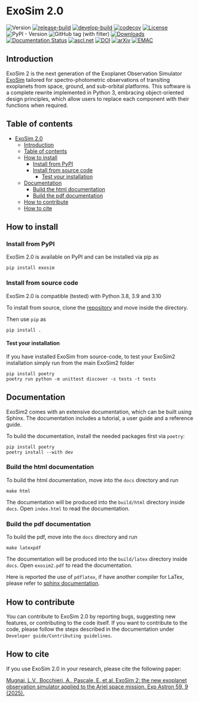 # ExoSim 2.0

![Version](https://img.shields.io/static/v1?label=Version&message=2.0.1&color=blue&logo=github)
[![release-build](https://github.com/arielmission-space/ExoSim2-public/workflows/release-build/badge.svg)](https://github.com/arielmission-space/ExoSim2.0/actions/workflows/build.yml)
[![develop-build](https://github.com/arielmission-space/ExoSim2-public/workflows/develop-build/badge.svg)](https://github.com/arielmission-space/ExoSim2.0/actions/workflows/ci_linux.yml)
[![codecov](https://codecov.io/gh/arielmission-space/ExoSim2-public/graph/badge.svg?token=8LDBCU43CK)](https://codecov.io/gh/arielmission-space/ExoSim2-public)
[![License](https://img.shields.io/badge/License-BSD%203--Clause-blue.svg)](https://opensource.org/licenses/BSD-3-Clause)
![PyPI - Version](https://img.shields.io/pypi/v/exosim?label=pypi%20version&color=green)
![GitHub tag (with filter)](https://img.shields.io/github/v/tag/arielmission-space/ExoSim2-public?label=GitHub%20version&color=green)
[![Downloads](https://pepy.tech/badge/exosim)](https://pepy.tech/project/exosim)
[![Documentation Status](https://readthedocs.org/projects/exosim2-public/badge/?version=latest)](https://exosim2-public.readthedocs.io/en/latest/?badge=latest)
[![ascl.net](https://img.shields.io/badge/ascl-2503.031-blue.svg?colorB=262255)](https://ascl.net/2503.031)
[![DOI](https://img.shields.io/badge/doi-10.1007%2Fs10686--024--09976--2-blue?link=https%3A%2F%2Fdoi.org%2F10.1007%2Fs10686-024-09976-2)](https://doi.org/10.1007/s10686-024-09976-2)
[![arXiv](https://img.shields.io/badge/arXiv-2501.12809-red?link=https%3A%2F%2Farxiv.org%2Fabs%2F2501.12809)](https://arxiv.org/abs/2501.12809)
[![EMAC](https://img.shields.io/badge/EMAC-2504--003-blue)](https://emac.gsfc.nasa.gov?cid=2504-003)


## Introduction <a name="introduction"></a>

ExoSim 2 is the next generation of the Exoplanet Observation Simulator [ExoSim](https://github.com/ExoSim/ExoSimPublic) tailored for spectro-photometric observations of transiting exoplanets from space, ground, and sub-orbital platforms. This software is a complete rewrite implemented in Python 3, embracing object-oriented design principles, which allow users to replace each component with their functions when required.


## Table of contents

- [ExoSim 2.0](#exosim-20)
  - [Introduction ](#introduction-)
  - [Table of contents](#table-of-contents)
  - [How to install ](#how-to-install-)
    - [Install from PyPI ](#install-from-pypi-)
    - [Install from source code ](#install-from-source-code-)
      - [Test your installation ](#test-your-installation-)
  - [Documentation ](#documentation-)
    - [Build the html documentation ](#build-the-html-documentation-)
    - [Build the pdf documentation  ](#build-the-pdf-documentation--)
  - [How to contribute ](#how-to-contribute-)
  - [How to cite](#how-to-cite)

## How to install <a name="how-to-install"></a>

### Install from PyPI <a name="install-from-source-code"></a>

ExoSim 2.0 is available on PyPI and can be installed via pip as 

    pip install exosim


### Install from source code <a name="install-from-source-code"></a>

ExoSim 2.0 is compatible (tested) with Python 3.8, 3.9 and 3.10

To install from source, clone the [repository](https://github.com/arielmission-space/ExoSim2-public/) and move inside the directory.

Then use `pip` as

    pip install .


#### Test your installation <a name="test-your-installation"></a>


If you have installed ExoSim from source-code, to test your ExoSim2 installation simply run from the main ExoSim2 folder

    pip install poetry
    poetry run python -m unittest discover -s tests -t tests

## Documentation <a name="documentation"></a>

ExoSim2 comes with an extensive documentation, which can be built using Sphinx.
The documentation includes a tutorial, a user guide and a reference guide.

To build the documentation, install the needed packages first via `poetry`:

    pip install poetry
    poetry install --with dev


### Build the html documentation <a name="build-the-html-documentation"></a>

To build the html documentation, move into the `docs` directory and run

    make html

The documentation will be produced into the `build/html` directory inside `docs`.
Open `index.html` to read the documentation.

### Build the pdf documentation  <a name="build-the-pdf-documentation"></a>

To build the pdf, move into the `docs` directory and run

    make latexpdf

The documentation will be produced into the `build/latex` directory inside `docs`.
Open `exosim2.pdf` to read the documentation.

Here is reported the use of `pdflatex`, if have another compiler for LaTex, please refer to [sphinx documentation](https://www.sphinx-doc.org/en/master/usage/configuration.html#latex-options).

## How to contribute <a name="how-to-contribute"></a>

You can contribute to ExoSim 2.0 by reporting bugs, suggesting new features, or contributing to the code itself. If you want to contribute to the code, please follow the steps described in the documentation under `Developer guide/Contributing guidelines`.

## How to cite

If you use ExoSim 2.0 in your research, please cite the following paper:

[Mugnai, L.V., Bocchieri, A., Pascale, E. et al. ExoSim 2: the new exoplanet observation simulator applied to the Ariel space mission. Exp Astron 59, 9 (2025).](https://link.springer.com/article/10.1007/s10686-024-09976-2)
